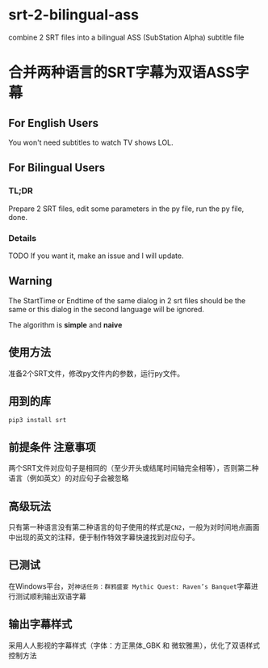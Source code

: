 # srt-2-bilingual-ass
combine 2 SRT files into a bilingual ASS (SubStation Alpha) subtitle file

# 合并两种语言的SRT字幕为双语ASS字幕

## For English Users
You won't need subtitles to watch TV shows LOL.

## For Bilingual Users
### TL;DR 

Prepare 2 SRT files, edit some parameters in the py file, run the py file, done.

### Details

TODO If you want it, make an issue and I will update.

## Warning
The StartTime or Endtime of the same dialog in 2 srt files should be the same or this dialog in the second language will be ignored.

The algorithm is **simple** and **naive**

## 使用方法
准备2个SRT文件，修改py文件内的参数，运行py文件。

## 用到的库
```pip3 install srt```

## 前提条件 注意事项
两个SRT文件对应句子是相同的（至少开头或结尾时间轴完全相等），否则第二种语言（例如英文）的对应句子会被忽略

## 高级玩法
只有第一种语言没有第二种语言的句子使用的样式是```CN2```，一般为对时间地点画面中出现的英文的注释，便于制作特效字幕快速找到对应句子。

## 已测试
在Windows平台，对```神话任务：群鸦盛宴 Mythic Quest: Raven’s Banquet```字幕进行测试顺利输出双语字幕

## 输出字幕样式
采用人人影视的字幕样式（字体：方正黑体_GBK 和 微软雅黑），优化了双语样式控制方法

